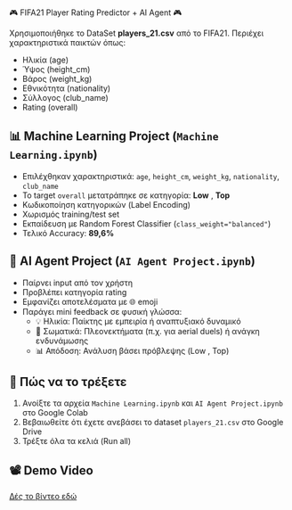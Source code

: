 🎮 FIFA21 Player Rating Predictor + AI Agent 🎮

Χρησιμοποιήθηκε το DataSet **players_21.csv** από το FIFA21. Περιέχει χαρακτηριστικά παικτών όπως:

- Ηλικία (age)
- Ύψος (height_cm)
- Βάρος (weight_kg)
- Εθνικότητα (nationality)
- Σύλλογος (club_name)
- Rating (overall)

## 📊 Machine Learning Project (`Machine Learning.ipynb`)

- Επιλέχθηκαν χαρακτηριστικά: `age`, `height_cm`, `weight_kg`, `nationality`, `club_name`
- Το target `overall` μετατράπηκε σε κατηγορία: **Low** , **Top**
- Κωδικοποίηση κατηγορικών (Label Encoding)
- Χωρισμός training/test set
- Εκπαίδευση με Random Forest Classifier (`class_weight="balanced"`)
- Τελικό Accuracy: **89,6%**

## 🤖 AI Agent Project (`AI Agent Project.ipynb`)

- Παίρνει input από τον χρήστη
- Προβλέπει κατηγορία rating
- Εμφανίζει αποτελέσματα με 🌐 emoji
- Παράγει mini feedback σε φυσική γλώσσα:
  - 💡 Ηλικία: Παίκτης με εμπειρία ή αναπτυξιακό δυναμικό
  - 📏 Σωματικά: Πλεονεκτήματα (π.χ. για aerial duels) ή ανάγκη ενδυνάμωσης
  - 📊 Απόδοση: Ανάλυση βάσει πρόβλεψης (Low , Top)

## 🔮 Πώς να το τρέξετε

1. Ανοίξτε τα αρχεία `Machine Learning.ipynb` και `AI Agent Project.ipynb` στο Google Colab
2. Βεβαιωθείτε ότι έχετε ανεβάσει το dataset `players_21.csv` στο Google Drive
3. Τρέξτε όλα τα κελιά (Run all)

## 📽  Demo Video

[Δές το βίντεο εδώ](https://youtu.be/7OeAJuN8Y8I)
